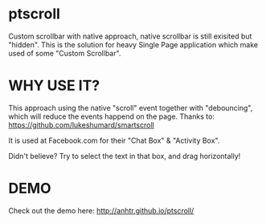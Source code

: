 ptscroll
==

Custom scrollbar with native approach, native scrollbar is still exisited but "hidden".
This is the solution for heavy Single Page application which make used of some "Custom Scrollbar".

WHY USE IT?
==

This approach using the native "scroll" event together with "debouncing", which will reduce the events happend on the page.
Thanks to: https://github.com/lukeshumard/smartscroll

It is used at Facebook.com for their "Chat Box" & "Activity Box".

Didn't believe? Try to select the text in that box, and drag horizontally!


DEMO
==
Check out the demo here: http://anhtr.github.io/ptscroll/

